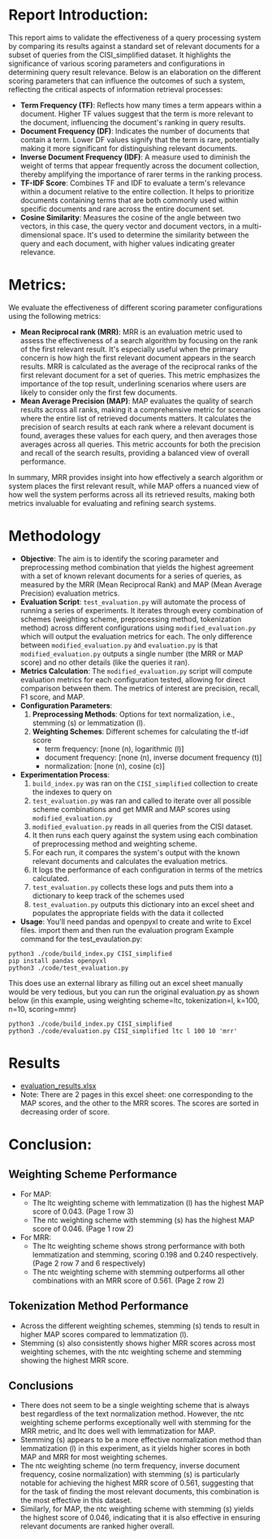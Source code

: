 # **Report Introduction:**
   This report aims to validate the effectiveness of a query processing system by comparing its results against a standard set of relevant documents for a subset of queries from the CISI_simplified dataset. It highlights the significance of various scoring parameters and configurations in determining query result relevance. Below is an elaboration on the different scoring parameters that can influence the outcomes of such a system, reflecting the critical aspects of information retrieval processes:

   - **Term Frequency (TF)**: Reflects how many times a term appears within a document. Higher TF values suggest that the term is more relevant to the document, influencing the document's ranking in query results.
   - **Document Frequency (DF)**: Indicates the number of documents that contain a term. Lower DF values signify that the term is rare, potentially making it more significant for distinguishing relevant documents.
   - **Inverse Document Frequency (IDF)**: A measure used to diminish the weight of terms that appear frequently across the document collection, thereby amplifying the importance of rarer terms in the ranking process.
   - **TF-IDF Score**: Combines TF and IDF to evaluate a term's relevance within a document relative to the entire collection. It helps to prioritize documents containing terms that are both commonly used within specific documents and rare across the entire document set.
   - **Cosine Similarity**: Measures the cosine of the angle between two vectors, in this case, the query vector and document vectors, in a multi-dimensional space. It's used to determine the similarity between the query and each document, with higher values indicating greater relevance.
   
# **Metrics:**
   We evaluate the effectiveness of different scoring parameter configurations using the following metrics:
   - **Mean Reciprocal rank (MRR)**: MRR is an evaluation metric used to assess the effectiveness of a search algorithm by focusing on the rank of the first relevant result. It's especially useful when the primary concern is how high the first relevant document appears in the search results. MRR is calculated as the average of the reciprocal ranks of the first relevant document for a set of queries. This metric emphasizes the importance of the top result, underlining scenarios where users are likely to consider only the first few documents.
   - **Mean Average Precision (MAP)**: MAP evaluates the quality of search results across all ranks, making it a comprehensive metric for scenarios where the entire list of retrieved documents matters. It calculates the precision of search results at each rank where a relevant document is found, averages these values for each query, and then averages those averages across all queries. This metric accounts for both the precision and recall of the search results, providing a balanced view of overall performance.

   In summary, MRR provides insight into how effectively a search algorithm or system places the first relevant result, while MAP offers a nuanced view of how well the system performs across all its retrieved results, making both metrics invaluable for evaluating and refining search systems.
   
# **Methodology**
   - **Objective**: The aim is to identify the scoring parameter and preprocessing method combination that yields the highest agreement with a set of known relevant documents for a series of queries, as measured by the MRR (Mean Reciprocal Rank) and MAP (Mean Average Precision) evaluation metrics.
   - **Evaluation Script**: `test_evaluation.py` will automate the process of running a series of experiments. It iterates through every combination of schemes (weighting scheme, preprocessing method, tokenization method) across different configurations using `modified_evaluation.py` which will output the evaluation metrics for each. The only difference between `modified_evaluation.py` and `evaluation.py` is that `modified_evaluation.py` outputs a single number (the MRR or MAP score) and no other details (like the queries it ran).
   - **Metrics Calculation**: The `modified_evaluation.py` script will compute evaluation metrics for each configuration tested, allowing for direct comparison between them. The metrics of interest are precision, recall, F1 score, and MAP.
   - **Configuration Parameters**:
     1. **Preprocessing Methods**: Options for text normalization, i.e., stemming (s) or lemmatization (l).
     2. **Weighting Schemes**: Different schemes for calculating the tf-idf score
         - term frequency: [none (n), logarithmic (l)]
         - document frequency: [none (n), inverse document frequency (t)]
         - normalization: [none (n), cosine (c)]
   - **Experimentation Process**:
      1. `build_index.py` was ran on the `CISI_simplified` collection to create the indexes to query on
      2. `test_evaluation.py` was ran and called to iterate over all possible scheme combinations and get MMR and MAP scores using `modified_evaluation.py`
      3. `modified_evaluation.py` reads in all queries from the CISI dataset.
      4. It then runs each query against the system using each combination of preprocessing method and weighting scheme.
      5. For each run, it compares the system's output with the known relevant documents and calculates the evaluation metrics.
      6. It logs the performance of each configuration in terms of the metrics calculated.
      7. `test_evaluation.py` collects these logs and puts them into a dictionary to keep track of the schemes used
      8. `test_evaluation.py` outputs this dictionary into an excel sheet and populates the appropriate fields with the data it collected
   - **Usage**:
   You'll need pandas and openpyxl to create and write to Excel files. import them and then run the evaluation program
   Example command for the test_evaulation.py:
   ```
   python3 ./code/build_index.py CISI_simplified
   pip install pandas openpyxl
   python3 ./code/test_evaluation.py
   ```
   This does use an external library as filling out an excel sheet manually would be very tedious, but you can run the original evaluation.py as shown below (in this example, using weighting scheme=ltc, tokenization=l, k=100, n=10, scoring=mmr)
   ```
   python3 ./code/build_index.py CISI_simplified
   python3 ./code/evaluation.py CISI_simplified ltc l 100 10 'mrr'
   ```

# **Results**
   - [evaluation_results.xlsx](https://github.com/CMPUT-361/cmput361-a4-w24-shubhkaran30546/files/14892538/evaluation_results.xlsx)
   - Note: There are 2 pages in this excel sheet: one corresponding to the MAP scores, and the other to the MRR scores. The scores are sorted in decreasing order of score.

# **Conclusion:**
   ## Weighting Scheme Performance
   - For MAP:
      - The ltc weighting scheme with lemmatization (l) has the highest MAP score of 0.043.   (Page 1 row 3)
      - The ntc weighting scheme with stemming (s) has the highest MAP score of 0.046.       (Page 1 row 2)
   - For MRR:
      - The ltc weighting scheme shows strong performance with both lemmatization and stemming, scoring 0.198 and 0.240 respectively. (Page 2 row 7 and 6 respectively)
      - The ntc weighting scheme with stemming outperforms all other combinations with an MRR score of 0.561. (Page 2 row 2)
   ## Tokenization Method Performance
   - Across the different weighting schemes, stemming (s) tends to result in higher MAP scores compared to lemmatization (l).
   - Stemming (s) also consistently shows higher MRR scores across most weighting schemes, with the ntc weighting scheme and stemming showing the highest MRR score.

   ## Conclusions
   - There does not seem to be a single weighting scheme that is always best regardless of the text normalization method. However, the ntc weighting scheme performs exceptionally well with stemming for the MRR metric, and ltc does well with lemmatization for MAP.
   - Stemming (s) appears to be a more effective normalization method than lemmatization (l) in this experiment, as it yields higher scores in both MAP and MRR for most weighting schemes.
   - The ntc weighting scheme (no term frequency, inverse document frequency, cosine normalization) with stemming (s) is particularly notable for achieving the highest MRR score of 0.561, suggesting that for the task of finding the most relevant documents, this combination is the most effective in this dataset.
   - Similarly, for MAP, the ntc weighting scheme with stemming (s) yields the highest score of 0.046, indicating that it is also effective in ensuring relevant documents are ranked higher overall.
